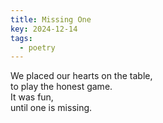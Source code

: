 ```yaml
---
title: Missing One 
key: 2024-12-14
tags: 
  - poetry
---
```


We placed our hearts on the table,   
to play the honest game.   
It was fun,   
until one is missing.   